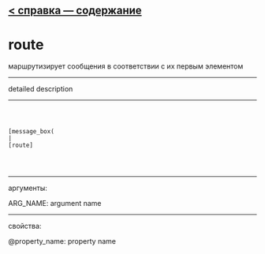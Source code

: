 [< справка — содержание](ceammc_lib.html)
---

# route


маршрутизирует сообщения в соответствии с их первым элементом

---

detailed description
<br>


---


```



[message_box(                                 
|
[route]


            
```

---
аргументы:

ARG_NAME: argument name<br>

---
свойства:

@property_name: property name<br>

